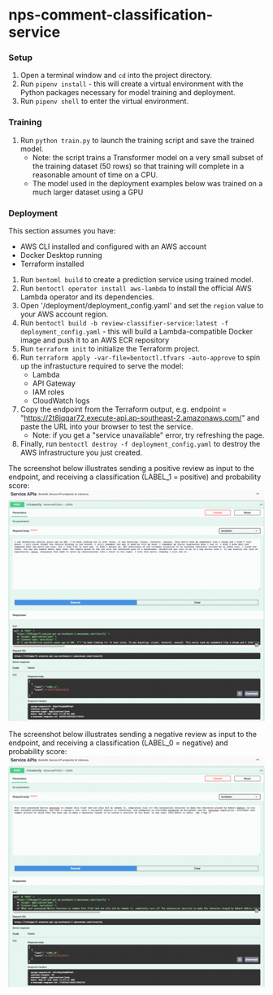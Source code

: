 # nps-comment-classification-service


### Setup
1. Open a terminal window and `cd` into the project directory.
2. Run `pipenv install` - this will create a virtual environment with the Python packages necessary for model training and deployment.
3. Run `pipenv shell` to enter the virtual environment.

### Training
1. Run `python train.py` to launch the training script and save the trained model.
    - Note: the script trains a Transformer model on a very small subset of the training dataset (50 rows) so that training will complete in a reasonable amount of time on a CPU.
    - The model used in the deployment examples below was trained on a much larger dataset using a GPU

### Deployment

This section assumes you have:
- AWS CLI installed and configured with an AWS account
- Docker Desktop running
- Terraform installed

1. Run `bentoml build` to create a prediction service using trained model.
2. Run `bentoctl operator install aws-lambda` to install the official AWS Lambda operator and its dependencies.
3. Open '/deployment/deployment_config.yaml' and set the `region` value to your AWS account region.
4. Run `bentoctl build -b review-classifier-service:latest -f deployment_config.yaml` - this will build a Lambda-compatible Docker image and push it to an AWS ECR repository
5. Run `terraform init` to initialize the Terraform project.
6. Run `terraform apply -var-file=bentoctl.tfvars -auto-approve` to spin up the infrastucture required to serve the model:
    - Lambda
    - API Gateway
    - IAM roles
    - CloudWatch logs
7. Copy the endpoint from the Terraform output, e.g. endpoint = "https://2t8jqqar72.execute-api.ap-southeast-2.amazonaws.com/" and paste the URL into your browser to test the service.
    - Note: if you get a "service unavailable" error, try refreshing the page.
8. Finally, run `bentoctl destroy -f deployment_config.yaml` to destroy the AWS infrastructure you just created.

The screenshot below illustrates sending a positive review as input to the endpoint, and receiving a classification (LABEL_1 = positive) and probability score:
![Image](images/review-classifier-service_positive.png)

The screenshot below illustrates sending a negative review as input to the endpoint, and receiving a classification (LABEL_0 = negative) and probability score:
![Image](images/review-classifier-service_negative.png)